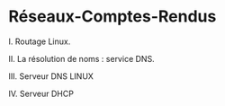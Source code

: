 # Réseaux-Comptes-Rendus

I. Routage Linux.

II. La résolution de noms : service DNS.

III. Serveur DNS LINUX

IV. Serveur DHCP